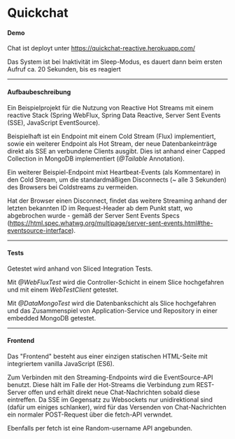 # Quickchat

#### Demo
Chat ist deployt unter https://quickchat-reactive.herokuapp.com/ 

Das System ist bei Inaktivität im Sleep-Modus, es dauert dann beim ersten Aufruf ca. 20 Sekunden, bis es reagiert

___

#### Aufbaubeschreibung
Ein Beispielprojekt für die Nutzung von Reactive Hot Streams mit einem reactive Stack (Spring WebFlux, Spring Data Reactive, Server Sent Events (SSE), JavaScript EventSource).

Beispielhaft ist ein Endpoint mit einem Cold Stream (Flux) implementiert, sowie ein weiterer Endpoint als Hot Stream, der neue Datenbankeinträge direkt als SSE an verbundene Clients ausgibt. Dies ist anhand einer Capped Collection in MongoDB implementiert (_@Tailable_ Annotation).

Ein weiterer Beispiel-Endpoint mixt Heartbeat-Events (als Kommentare) in den Cold Stream, um die standardmäßigen Disconnects (~ alle 3 Sekunden) des Browsers bei Coldstreams zu vermeiden.

Hat der Browser einen Disconnect, findet das weitere Streaming anhand der letzten bekannten ID im Request-Header ab dem Punkt statt, wo abgebrochen wurde - gemäß der Server Sent Events Specs (https://html.spec.whatwg.org/multipage/server-sent-events.html#the-eventsource-interface).

___

#### Tests
Getestet wird anhand von Sliced Integration Tests. 

Mit _@WebFluxTest_ wird die Controller-Schicht in einem Slice hochgefahren und mit einem _WebTestClient_ getestet.
 
Mit _@DataMongoTest_ wird die Datenbankschicht als Slice hochgefahren und das Zusammenspiel von Application-Service und Repository in einer embedded MongoDB getestet.

___

#### Frontend
Das "Frontend" besteht aus einer einzigen statischen HTML-Seite mit integriertem vanilla JavaScript (ES6).

Zum Verbinden mit den Streaming-Endpoints wird die EventSource-API benutzt. Diese hält im Falle der Hot-Streams die Verbindung zum REST-Server offen und erhält direkt neue Chat-Nachrichten sobald diese eintreffen.
Da SSE im Gegensatz zu Websockets nur unidirektional sind (dafür um einiges schlanker), wird für das Versenden von Chat-Nachrichten ein normaler POST-Request über die fetch-API verwndet. 

Ebenfalls per fetch ist eine Random-username API angebunden.  
